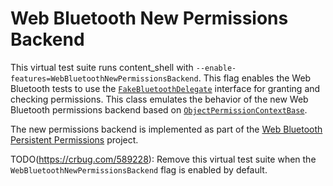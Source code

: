 # Web Bluetooth New Permissions Backend

This virtual test suite runs content_shell with
`--enable-features=WebBluetoothNewPermissionsBackend`. This flag enables the
Web Bluetooth tests to use the [`FakeBluetoothDelegate`] interface for
granting and checking permissions. This class emulates the behavior of the
new Web Bluetooth permissions backend based on [`ObjectPermissionContextBase`].

The new permissions backend is implemented as part of the [Web Bluetooth
Persistent Permissions] project.

TODO(https://crbug.com/589228): Remove this virtual test suite when the
`WebBluetoothNewPermissionsBackend` flag is enabled by default.

[`FakeBluetoothDelegate`]:
../../../../../content/shell/browser/web_test/fake_bluetooth_delegate.h
[`ObjectPermissionContextBase`]:
../../../../../components/permissions/object_permission_context_base.h
[Web Bluetooth Persistent Permissions]:
https://docs.google.com/document/d/1h3uAVXJARHrNWaNACUPiQhLt7XI-fFFQoARSs1WgMDM
